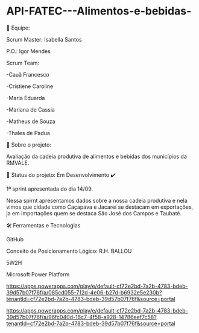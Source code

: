 # API-FATEC---Alimentos-e-bebidas-

👥 Equipe:

Scrum Master: Isabella Santos

P.O.: Igor Mendes

Scrum Team:

-Cauã Francesco

-Cristiene Caroline

-Maria Eduarda

-Mariana de Cassia

-Matheus de Souza

-Thales de Padua 

🔎 Sobre o projeto:

Avaliação da cadeia produtiva de alimentos e bebidas dos municípios da RMVALE.

📑 Status do projeto: Em Desenvolvimento ✔️

1ª sprint apresentada do dia 14/09.

Nessa spirnt apresentamos dados sobre a nossa cadeia produtiva e nela vimos que cidade como Caçapava e Jacareí se destacam em exportações, ja em importações quem se destaca São José dos Campos e Taubaté.

🛠️ Ferramentas e Tecnologias

GitHub

Conceito de Posicionamento Lógico: R.H. BALLOU

5W2H

Microsoft Power Platform

https://apps.powerapps.com/play/e/default-cf72e2bd-7a2b-4783-bdeb-39d57b07f76f/a/085cd055-712d-4e06-b27d-b6932e5e230b?tenantId=cf72e2bd-7a2b-4783-bdeb-39d57b07f76f&source=portal

https://apps.powerapps.com/play/e/default-cf72e2bd-7a2b-4783-bdeb-39d57b07f76f/a/96fc040d-16c7-4f58-a928-14786eef7c58?tenantId=cf72e2bd-7a2b-4783-bdeb-39d57b07f76f&source=portal

